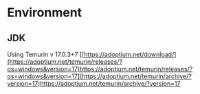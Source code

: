 # Environment
## JDK
Using Temurin v 17.0.3+7
[[https://adoptium.net/download/](https://adoptium.net/temurin/releases/?os=windows&version=17)https://adoptium.net/temurin/releases/?os=windows&version=17](https://adoptium.net/temurin/archive/?version=17)https://adoptium.net/temurin/archive/?version=17
